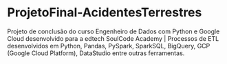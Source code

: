 # ProjetoFinal-AcidentesTerrestres
Projeto de conclusão do curso Engenheiro de Dados com Python e Google Cloud desenvolvido para a edtech SoulCode Academy | Processos de ETL desenvolvidos em Python, Pandas, PySpark, SparkSQL, BigQuery, GCP (Google Cloud Platform), DataStudio entre outras ferramentas.
